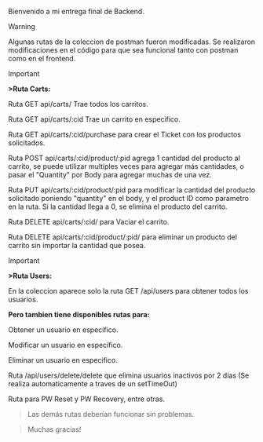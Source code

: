 Bienvenido a mi entrega final de Backend.
>[!Warning]
>Algunas rutas de la coleccion de postman fueron modificadas. Se realizaron modificaciones en el código para que sea funcional tanto con postman como en el frontend.

>[!Important]
**>Ruta Carts:**

Ruta GET api/carts/ Trae todos los carritos.

Ruta GET api/carts/:cid Trae un carrito en especifico.

Ruta GET api/carts/:cid/purchase para crear el Ticket con los productos solicitados.

Ruta POST api/carts/:cid/product/:pid agrega 1 cantidad del producto al carrito, se puede utilizar multiples veces para agregar más cantidades, o pasar el "Quantity" por Body para agregar muchas de una vez.

Ruta PUT api/carts/:cid/product/:pid para modificar la cantidad del producto solicitado poniendo "quantity" en el body, y el product ID como parametro en la ruta. Si la cantidad llega a 0, se elimina el producto del carrito.

Ruta DELETE api/carts/:cid/ para Vaciar el carrito.

Ruta DELETE api/carts/:cid/product/:pid/ para eliminar un producto del carrito sin importar la cantidad que posea.


>[!Important]
**>Ruta Users:**

En la coleccion aparece solo la ruta GET /api/users para obtener todos los usuarios.

**Pero tambien tiene disponibles rutas para:**

Obtener un usuario en especifico.

Modificar un usuario en específico.

Eliminar un usuario en especifico.

Ruta /api/users/delete/delete que elimina usuarios inactivos por 2 días (Se realiza automaticamente a traves de un setTimeOut)

Ruta para PW Reset y PW Recovery, entre otras.




>Las demás rutas deberían funcionar sin problemas.

>Muchas gracias!
